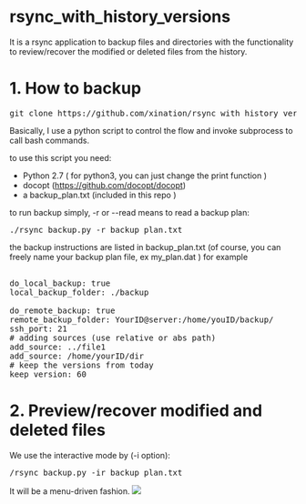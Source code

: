 # rsync_with_history_versions
 
It is a rsync application to backup files and directories with the functionality to review/recover the modified or deleted files from the history.

# 1. How to backup
<pre>git clone https://github.com/xination/rsync_with_history_versions </pre>
 
Basically, I use a python script to control the flow and invoke subprocess to call bash commands.


to use this script you need:
+ Python 2.7 ( for python3, you can just change the print function )
+ docopt (https://github.com/docopt/docopt)
+ a backup_plan.txt (included in this repo )

to run backup simply, -r or --read means to read a backup plan:
<pre>./rsync_backup.py -r backup_plan.txt </pre>

the backup instructions are listed in backup_plan.txt (of course, you can freely name your backup plan file, ex my_plan.dat )
for example
<pre> 
do_local_backup: true
local_backup_folder: ./backup

do_remote_backup: true
remote_backup_folder: YourID@server:/home/youID/backup/
ssh_port: 21
# adding sources (use relative or abs path)
add_source: ../file1
add_source: /home/yourID/dir
# keep the versions from today    
keep_version: 60
</pre>

# 2. Preview/recover modified and deleted files

We use the interactive mode by (-i option):
<pre>/rsync_backup.py -ir backup_plan.txt</pre>
It will be a menu-driven fashion.
<img src="./doc/menu.png">


